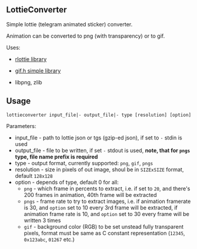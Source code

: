 ## LottieConverter
Simple lottie (telegram animated sticker) converter.

Animation can be converted to png (with transparency) or to gif.

Uses:

*  [rlottie library](https://github.com/Samsung/rlottie "Samsung/rlottie")

*  [gif.h simple library](https://github.com/WohlSoft/LunaLua/blob/master/LunaDll/libs/gif-h/gif.h)

*  libpng, zlib

## Usage
`lottieconverter input_file|- output_file|- type [resolution] [option]`

Parameters:

* input_file - path to lottie json or tgs (gzip-ed json), if set to `-` stdin is used
* output_file - file to be written, if set `-` stdout is used, **note, that for `pngs` type, file name prefix is required**
* type - output format, currently supported: `png`, `gif`, `pngs`
* resolution - size in pixels of out image, shoul be in `SIZExSIZE` format, default `128x128`
* option - depends of type, default 0 for all:
    * `png` - which frame in percents to extract, i.e. if set to `20`, and there's 200 frames in animation, 40th frame will be extracted
    * `pngs` - frame rate to try to extract images, i.e. if animation framerate is 30, and `option` set to 10 every 3rd frame will be extracted,
    if animation frame rate is 10, and `option` set to 30 every frame will be written 3 times
    * `gif` - background color (RGB) to be set unstead fully transparent pixels, format must be same as C constant representation (`12345`, `0x123abc`, `01267` etc.)

